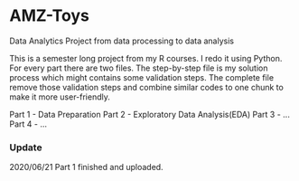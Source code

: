 # AMZ-Toys
Data Analytics Project from data processing to data analysis


This is a semester long project from my R courses. I redo it using Python. For every part there are two files. The step-by-step file is my solution process which might contains some validation steps. The complete file remove those validation steps and combine similar codes to one chunk to make it more user-friendly.


Part 1 - Data Preparation
Part 2 - Exploratory Data Analysis(EDA)
Part 3 - ...
Part 4 - ...


### Update
2020/06/21
Part 1 finished and uploaded.
